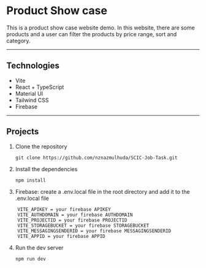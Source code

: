 # Product Show case

This is a product show case website demo. In this website, there are some products and a user can filter the products by price range, sort and category.

<hr />

## Technologies

- Vite
- React + TypeScript
- Material UI
- Tailwind CSS
- Firebase

<hr />

## Projects

1. Clone the repository

   ```
   git clone https://github.com/nznazmulhuda/SCIC-Job-Task.git
   ```

2. Install the dependencies

   ```
   npm install
   ```

3. Firebase: create a .env.local file in the root directory and add it to the .env.local file

```
	VITE_APIKEY = your firebase APIKEY
	VITE_AUTHDOMAIN = your firebase AUTHDOMAIN
	VITE_PROJECTID = your firebase PROJECTID
	VITE_STORAGEBUCKET = your firebase STORAGEBUCKET
	VITE_MESSAGINGSENDERID = your firebase MESSAGINGSENDERID
	VITE_APPID = your firebase APPID
```

4. Run the dev server

   ```
   npm run dev
   ```
